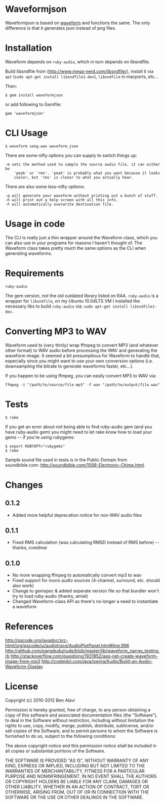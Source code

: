 Waveformjson
========

Waveformjson is based on [waveform](https://github.com/benalavi/waveform) and functions the same. The only difference is that it generates json instead of png files.

Installation
============

Waveform depends on `ruby-audio`, which in turn depends on libsndfile.

Build libsndfile from (http://www.mega-nerd.com/libsndfile/), install it via `apt` (`sudo apt-get install libsndfile1-dev`), `libsndfile` in macports, etc...

Then:

    $ gem install waveformjson

or add following to Gemfile:

    gem 'waveformjson'

CLI Usage
=========

    $ waveform song.wav waveform.json

There are some nifty options you can supply to switch things up:

    -m sets the method used to sample the source audio file, it can either be
        'peak' or 'rms'. 'peak' is probably what you want because it looks
        cooler, but 'rms' is closer to what you actually hear.

There are also some less-nifty options:

    -q will generate your waveform without printing out a bunch of stuff.
    -h will print out a help screen with all this info.
    -F will automatically overwrite destination file.

Usage in code
=============

The CLI is really just a thin wrapper around the Waveform class, which you can also use in your programs for reasons I haven't thought of. The Waveform class takes pretty much the same options as the CLI when generating waveforms.

Requirements
============

`ruby-audio`

The gem version, *not* the old outdated library listed on RAA. `ruby-audio` is a wrapper for `libsndfile`, on my Ubuntu 10.04LTS VM I installed the necessary libs to build `ruby-audio` via: `sudo apt-get install libsndfile1-dev`.

Converting MP3 to WAV
=====================

Waveform used to (very thinly) wrap ffmpeg to convert MP3 (and whatever other format) to WAV audio before processing the WAV and generating the waveform image. It seemed a bit presumptious for Waveform to handle that, especially since you might want to use your own conversion options (i.e. downsampling the bitrate to generate waveforms faster, etc...).

If you happen to be using ffmpeg, you can easily convert MP3 to WAV via:

    ffmpeg -i "/path/to/source/file.mp3" -f wav "/path/to/output/file.wav"

Tests
=====

    $ rake
    
If you get an error about not being able to find ruby-audio gem (and you have ruby-audio gem) you might need to let rake know how to load your gems -- if you're using rubygems:

    $ export RUBYOPT="rubygems"
    $ rake

Sample sound file used in tests is in the Public Domain from soundbible.com: <http://soundbible.com/1598-Electronic-Chime.html>.

Changes
=======

0.1.2
-----
  * Added more helpful deprecation notice for non-WAV audio files

0.1.1
-----
  * Fixed RMS calculation (was calculating RMSD instead of RMS before) -- thanks, cviedmai

0.1.0
-----
  * No more wrapping ffmpeg to automatically convert mp3 to wav
  * Fixed support for mono audio sources (4-channel, surround, etc. should also work)
  * Change to gemspec & added seperate version file so that bundler won't try to load ruby-audio (thanks, amiel)
  * Changed Waveform-class API as there's no longer a need to instantiate a waveform

References
==========

<http://pscode.org/javadoc/src-html/org/pscode/ui/audiotrace/AudioPlotPanel.html#line.996>
<http://github.com/pangdudu/rude/blob/master/lib/waveform_narray_testing.rb>
<http://stackoverflow.com/questions/1931952/asp-net-create-waveform-image-from-mp3>
<http://codeidol.com/java/swing/Audio/Build-an-Audio-Waveform-Display>

License
=======

Copyright (c) 2010-2012 Ben Alavi

Permission is hereby granted, free of charge, to any person obtaining a copy of
this software and associated documentation files (the "Software"), to deal in
the Software without restriction, including without limitation the rights to
use, copy, modify, merge, publish, distribute, sublicense, and/or sell copies
of the Software, and to permit persons to whom the Software is furnished to do
so, subject to the following conditions:

The above copyright notice and this permission notice shall be included in all
copies or substantial portions of the Software.

THE SOFTWARE IS PROVIDED "AS IS", WITHOUT WARRANTY OF ANY KIND, EXPRESS OR
IMPLIED, INCLUDING BUT NOT LIMITED TO THE WARRANTIES OF MERCHANTABILITY,
FITNESS FOR A PARTICULAR PURPOSE AND NONINFRINGEMENT. IN NO EVENT SHALL THE
AUTHORS OR COPYRIGHT HOLDERS BE LIABLE FOR ANY CLAIM, DAMAGES OR OTHER
LIABILITY, WHETHER IN AN ACTION OF CONTRACT, TORT OR OTHERWISE, ARISING FROM,
OUT OF OR IN CONNECTION WITH THE SOFTWARE OR THE USE OR OTHER DEALINGS IN THE
SOFTWARE.

